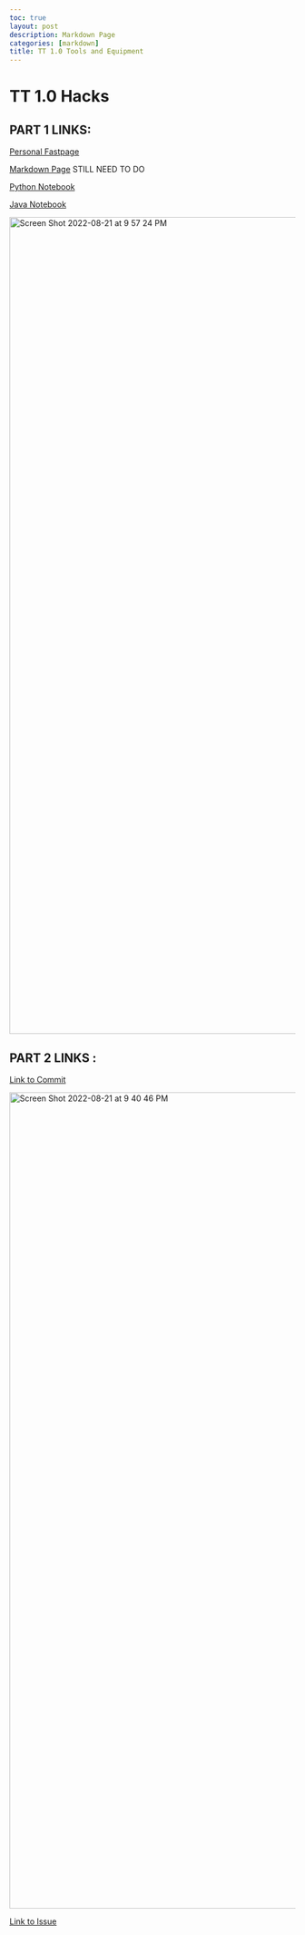 ```yaml
---
toc: true
layout: post
description: Markdown Page
categories: [markdown]
title: TT 1.0 Tools and Equipment
---
```

# TT 1.0 Hacks

## PART 1 LINKS:

[Personal Fastpage](https://prorichyman.github.io/CSA-Fastpages/)

[Markdown Page](https://prorichyman.github.io/CSA-Fastpages/) STILL NEED TO DO

[Python Notebook](https://prorichyman.github.io/CSA-Fastpages/)

[Java Notebook](https://prorichyman.github.io/CSA-Fastpages/)

<img width="1440" alt="Screen Shot 2022-08-21 at 9 57 24 PM" src="https://user-images.githubusercontent.com/89236893/185842901-468d3207-7529-4ae6-ab99-fd3568e13a85.png">

## PART 2 LINKS :

[Link to Commit](https://github.com/ProRichyMan/JavaProject1.5/commit/8b90dca67897cd4064fda1cf60c23e44e48eebbc)

<img width="1439" alt="Screen Shot 2022-08-21 at 9 40 46 PM" src="https://user-images.githubusercontent.com/89236893/185850893-0c2fbf0e-975a-4c6f-af14-5106ebfc866e.png">

[Link to Issue](https://github.com/ProRichyMan/CSA-Fastpages/issues/2)